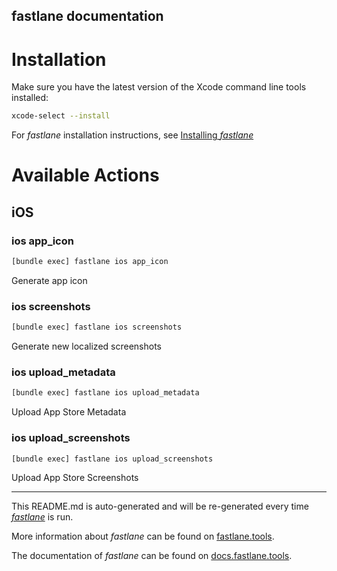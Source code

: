 fastlane documentation
----

# Installation

Make sure you have the latest version of the Xcode command line tools installed:

```sh
xcode-select --install
```

For _fastlane_ installation instructions, see [Installing _fastlane_](https://docs.fastlane.tools/#installing-fastlane)

# Available Actions

## iOS

### ios app_icon

```sh
[bundle exec] fastlane ios app_icon
```

Generate app icon

### ios screenshots

```sh
[bundle exec] fastlane ios screenshots
```

Generate new localized screenshots

### ios upload_metadata

```sh
[bundle exec] fastlane ios upload_metadata
```

Upload App Store Metadata

### ios upload_screenshots

```sh
[bundle exec] fastlane ios upload_screenshots
```

Upload App Store Screenshots

----

This README.md is auto-generated and will be re-generated every time [_fastlane_](https://fastlane.tools) is run.

More information about _fastlane_ can be found on [fastlane.tools](https://fastlane.tools).

The documentation of _fastlane_ can be found on [docs.fastlane.tools](https://docs.fastlane.tools).

